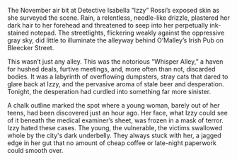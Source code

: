 The November air bit at Detective Isabella “Izzy” Rossi’s exposed skin as she surveyed the scene. Rain, a relentless, needle-like drizzle, plastered her dark hair to her forehead and threatened to seep into her perpetually ink-stained notepad. The streetlights, flickering weakly against the oppressive gray sky, did little to illuminate the alleyway behind O’Malley’s Irish Pub on Bleecker Street.

This wasn’t just any alley. This was the notorious “Whisper Alley,” a haven for hushed deals, furtive meetings, and, more often than not, discarded bodies. It was a labyrinth of overflowing dumpsters, stray cats that dared to glare back at Izzy, and the pervasive aroma of stale beer and desperation. Tonight, the desperation had curdled into something far more sinister.

A chalk outline marked the spot where a young woman, barely out of her teens, had been discovered just an hour ago. Her face, what Izzy could see of it beneath the medical examiner’s sheet, was frozen in a mask of terror. Izzy hated these cases. The young, the vulnerable, the victims swallowed whole by the city's dark underbelly. They always stuck with her, a jagged edge in her gut that no amount of cheap coffee or late-night paperwork could smooth over.
